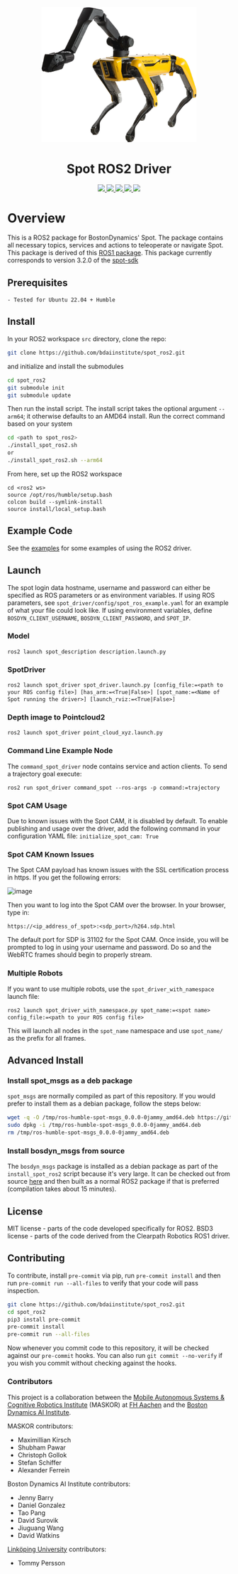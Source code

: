 <p align="center">
  <img src="spot.png" width="350">
  <h1 align="center">Spot ROS2 Driver</h1>
  <p align="center">
    <a href="https://github.com/MASKOR/spot_ros2/blob/main/LICENSE">
        <img src="https://img.shields.io/badge/License-MIT-yellow.svg" />
    </a>
    <a href="https://coveralls.io/github/bdaiinstitute/bdai?branch=main">
        <img src="https://coveralls.io/repos/github/bdaiinstitute/spot_ros2/badge.svg?branch=main&amp;t=bD2v0h" />
    </a>
    <a href="https://www.python.org/">
        <img src="https://img.shields.io/badge/built%20with-Python3-red.svg" />
    </a>
    <a href="https://github.com/bdaiinstitute/spot_ros2/actions">
        <img src="https://github.com/bdaiinstitute/spot_ros2/actions/workflows/test.yml/badge.svg">
    </a>
    <a href="https://bdaiinstitute.github.io/spot_ros2">
        <img src="https://img.shields.io/badge/docs-Python3-blue">
    </a>
  </p>
</p>

# Overview
This is a ROS2 package for BostonDynamics' Spot. The package contains all necessary topics, services and actions to teleoperate or navigate Spot.
This package is derived of this [ROS1 package](https://github.com/heuristicus/spot_ros). This package currently corresponds to version 3.2.0 of the [spot-sdk](https://github.com/boston-dynamics/spot-sdk/releases/tag/v3.2.0)

## Prerequisites
    - Tested for Ubuntu 22.04 + Humble

## Install
In your ROS2 workspace `src` directory, clone the repo:
```bash
git clone https://github.com/bdaiinstitute/spot_ros2.git
```
and initialize and install the submodules
```bash
cd spot_ros2
git submodule init
git submodule update
```

Then run the install script. The install script takes the optional argument ```--arm64```; it otherwise defaults to an AMD64 install. Run the correct command based on your system 
```bash
cd <path to spot_ros2>
./install_spot_ros2.sh
or
./install_spot_ros2.sh --arm64
```
From here, set up the ROS2 workspace
```
cd <ros2 ws>
source /opt/ros/humble/setup.bash
colcon build --symlink-install
source install/local_setup.bash
```

## Example Code
See the [examples](examples/) for some examples of using the ROS2 driver.

## Launch
The spot login data hostname, username and password can either be specified as ROS parameters or as environment variables.  If using ROS parameters, see `spot_driver/config/spot_ros_example.yaml` for an example of what your file could look like.  If using environment variables, define `BOSDYN_CLIENT_USERNAME`, `BOSDYN_CLIENT_PASSWORD`, and `SPOT_IP`.

### Model
    ros2 launch spot_description description.launch.py

### SpotDriver
    ros2 launch spot_driver spot_driver.launch.py [config_file:=<path to your ROS config file>] [has_arm:=<True|False>] [spot_name:=<Name of Spot running the driver>] [launch_rviz:=<True|False>] 

### Depth image to Pointcloud2
    ros2 launch spot_driver point_cloud_xyz.launch.py

### Command Line Example Node
The `command_spot_driver` node contains service and action clients. To send a trajectory goal execute:

    ros2 run spot_driver command_spot --ros-args -p command:=trajectory

### Spot CAM Usage
Due to known issues with the Spot CAM, it is disabled by default. To enable publishing and usage over the driver, add the following command in your configuration YAML file:
    `initialize_spot_cam: True`

### Spot CAM Known Issues
The Spot CAM payload has known issues with the SSL certification process in https. If you get the following errors:

![image](https://github.com/bdaiinstitute/spot_ros2/assets/137220849/a2d8e248-ab4f-494b-b431-82adc7acf25d)

Then you want to log into the Spot CAM over the browser. In your browser, type in:

    https://<ip_address_of_spot>:<sdp_port>/h264.sdp.html

The default port for SDP is 31102 for the Spot CAM. Once inside, you will be prompted to log in using your username and password. Do so and the WebRTC frames should begin to properly stream.


### Multiple Robots
If you want to use multiple robots, use the `spot_driver_with_namespace` launch file:

    ros2 launch spot_driver_with_namespace.py spot_name:=<spot name> config_file:=<path to your ROS config file>

This will launch all nodes in the `spot_name` namespace and use `spot_name/` as the prefix for all frames.

## Advanced Install

### Install spot_msgs as a deb package
`spot_msgs` are normally compiled as part of this repository.  If you would prefer to install them as a debian package, follow the steps below:
```bash
wget -q -O /tmp/ros-humble-spot-msgs_0.0.0-0jammy_amd64.deb https://github.com/bdaiinstitute/spot_ros2/releases/download/spot_msgs-v0.0-0/ros-humble-spot-msgs_0.0.0-0jammy_amd64.deb
sudo dpkg -i /tmp/ros-humble-spot-msgs_0.0.0-0jammy_amd64.deb
rm /tmp/ros-humble-spot-msgs_0.0.0-0jammy_amd64.deb
```

### Install bosdyn_msgs from source
The `bosdyn_msgs` package is installed as a debian package as part of the `install_spot_ros2` script because it's very large.  It can be checked out from source [here](https://github.com/bdaiinstitute/bosdyn_msgs) and then built as a normal ROS2 package if that is preferred (compilation takes about 15 minutes).


## License

MIT license - parts of the code developed specifically for ROS2.
BSD3 license - parts of the code derived from the Clearpath Robotics ROS1 driver.

## Contributing
To contribute, install `pre-commit` via pip, run `pre-commit install` and then run `pre-commit run --all-files` to 
verify that your code will pass inspection. 
```bash
git clone https://github.com/bdaiinstitute/spot_ros2.git
cd spot_ros2
pip3 install pre-commit
pre-commit install
pre-commit run --all-files
```

Now whenever you commit code to this repository, it will be checked against our `pre-commit` hooks. You can also run
`git commit --no-verify` if you wish you commit without checking against the hooks. 

### Contributors

This project is a collaboration between the [Mobile Autonomous Systems & Cognitive Robotics Institute](https://maskor.fh-aachen.de/en/) (MASKOR) at [FH Aachen](https://www.fh-aachen.de/en/) and the [Boston Dynamics AI Institute](https://theaiinstitute.com/).

MASKOR contributors:

* Maximillian Kirsch
* Shubham Pawar
* Christoph Gollok
* Stefan Schiffer
* Alexander Ferrein

Boston Dynamics AI Institute contributors:

* Jenny Barry
* Daniel Gonzalez
* Tao Pang
* David Surovik
* Jiuguang Wang
* David Watkins

[Linköping University](https://liu.se/en/organisation/liu/ida) contributors:

* Tommy Persson
